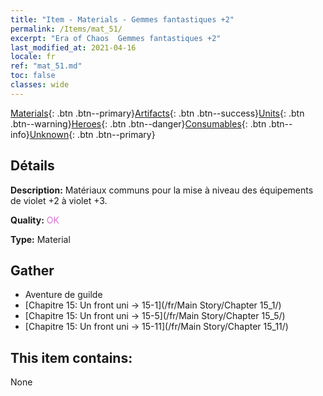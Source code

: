 ```yaml
---
title: "Item - Materials - Gemmes fantastiques +2"
permalink: /Items/mat_51/
excerpt: "Era of Chaos  Gemmes fantastiques +2"
last_modified_at: 2021-04-16
locale: fr
ref: "mat_51.md"
toc: false
classes: wide
---
```

 [Materials](/fr/Items/){: .btn .btn--primary}[Artifacts](/fr/Items/Artifacts/){: .btn .btn--success}[Units](/fr/Items/Units/){: .btn .btn--warning}[Heroes](/fr/Items/Heroes/){: .btn .btn--danger}[Consumables](/fr/Items/Consumables/){: .btn .btn--info}[Unknown](/fr/Items/Unknown/){: .btn .btn--primary}

## Détails
 **Description:** Matériaux communs pour la mise à niveau des équipements de violet +2 à violet +3.

 **Quality:** <span style="color: #DA70D6">OK</span>

 **Type:** Material

## Gather

*    Aventure de guilde 
*    [Chapitre 15: Un front uni -> 15-1](/fr/Main Story/Chapter 15_1/) 
*    [Chapitre 15: Un front uni -> 15-5](/fr/Main Story/Chapter 15_5/) 
*    [Chapitre 15: Un front uni -> 15-11](/fr/Main Story/Chapter 15_11/) 

## This item contains:

  None

